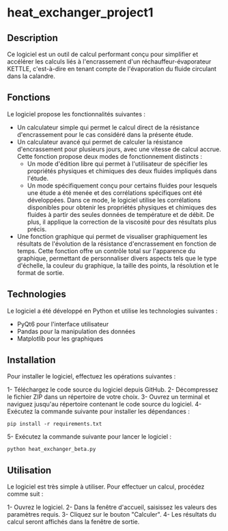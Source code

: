 # heat_exchanger_project1
## Description
Ce logiciel est un outil de calcul performant conçu pour simplifier et accélérer les calculs liés à l'encrassement d'un réchauffeur-évaporateur KETTLE, c'est-à-dire en tenant compte de l'évaporation du fluide circulant dans la calandre.

## Fonctions
Le logiciel propose les fonctionnalités suivantes :

* Un calculateur simple qui permet le calcul direct de la résistance d'encrassement pour le cas considéré dans la présente étude.
* Un calculateur avancé qui permet de calculer la résistance d'encrassement pour plusieurs jours, avec une vitesse de calcul accrue. Cette fonction propose deux modes de fonctionnement distincts :
  * Un mode d'édition libre qui permet à l'utilisateur de spécifier les propriétés physiques et chimiques des deux fluides impliqués dans l'étude.
  * Un mode spécifiquement conçu pour certains fluides pour lesquels une étude a été menée et des corrélations spécifiques ont été développées. Dans ce mode, le logiciel utilise les corrélations disponibles pour obtenir les propriétés physiques et chimiques des fluides à partir des seules données de température et de débit. De plus, il applique la correction de la viscosité pour des résultats plus précis.
* Une fonction graphique qui permet de visualiser graphiquement les résultats de l'évolution de la résistance d'encrassement en fonction de temps. Cette fonction offre un contrôle total sur l'apparence du graphique, permettant de personnaliser divers aspects tels que le type d'échelle, la couleur du graphique, la taille des points, la résolution et le format de sortie.
  
## Technologies
Le logiciel a été développé en Python et utilise les technologies suivantes :

* PyQt6 pour l'interface utilisateur
* Pandas pour la manipulation des données
* Matplotlib pour les graphiques
  
## Installation
Pour installer le logiciel, effectuez les opérations suivantes :

1- Téléchargez le code source du logiciel depuis GitHub.
2- Décompressez le fichier ZIP dans un répertoire de votre choix.
3- Ouvrez un terminal et naviguez jusqu'au répertoire contenant le code source du logiciel.
4- Exécutez la commande suivante pour installer les dépendances :
```
pip install -r requirements.txt
```
5- Exécutez la commande suivante pour lancer le logiciel :
```
python heat_exchanger_beta.py
```

## Utilisation
Le logiciel est très simple à utiliser. Pour effectuer un calcul, procédez comme suit :

1- Ouvrez le logiciel.
2- Dans la fenêtre d'accueil, saisissez les valeurs des paramètres requis.
3- Cliquez sur le bouton "Calculer".
4- Les résultats du calcul seront affichés dans la fenêtre de sortie.
